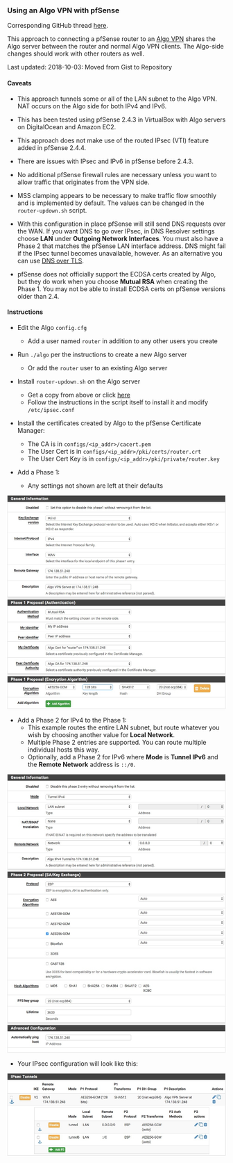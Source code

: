 ### Using an Algo VPN with pfSense

Corresponding GitHub thread [here](https://github.com/trailofbits/algo/issues/292).

This approach to connecting a pfSense router to an
[Algo VPN](https://github.com/trailofbits/algo) shares the Algo server between
the router and normal Algo VPN clients. The Algo-side changes should work with
other routers as well.

Last updated: 2018-10-03: Moved from Gist to Repository

#### Caveats

* This approach tunnels some or all of the LAN subnet to the Algo VPN. NAT
occurs on the Algo side for both IPv4 and IPv6.

* This has been tested using pfSense 2.4.3 in VirtualBox with Algo
servers on DigitalOcean and Amazon EC2.

* This approach does not make use of the routed IPsec (VTI) feature added in
pfSense 2.4.4.

* There are issues with IPsec and IPv6 in pfSense before 2.4.3.

* No additional pfSense firewall rules are necessary unless you want to
allow traffic that originates from the VPN side.

* MSS clamping appears to be necessary to make traffic flow smoothly and is
implemented by default. The values can be changed in the `router-updown.sh`
script.

* With this configuration in place pfSense will still send DNS requests over
the WAN. If you want DNS to go over IPsec, in DNS Resolver settings choose
**LAN** under **Outgoing Network Interfaces**. You must also have a Phase 2
that matches the pfSense LAN interface address. DNS might fail if the IPsec
tunnel becomes unavailable, however. As an alternative you can use
[DNS over TLS](https://www.netgate.com/blog/dns-over-tls-with-pfsense.html).

* pfSense does not officially support the ECDSA certs created by Algo, but
they do work when you choose **Mutual RSA** when creating the Phase 1. You may
not be able to install ECDSA certs on pfSense versions older than 2.4.

#### Instructions

* Edit the Algo `config.cfg`
   * Add a user named `router` in addition to any other users you create

* Run `./algo` per the instructions to create a new Algo server
   * Or add the `router` user to an existing Algo server

* Install `router-updown.sh` on the Algo server
   * Get a copy from above or click [here](https://raw.githubusercontent.com/davidemyers/algo-pfsense/master/router-updown.sh)
   * Follow the instructions in the script itself to install it and modify `/etc/ipsec.conf`

* Install the certificates created by Algo to the pfSense Certificate Manager:
   * The CA is in `configs/<ip_addr>/cacert.pem`
   * The User Cert is in `configs/<ip_addr>/pki/certs/router.crt`
   * The User Cert Key is in `configs/<ip_addr>/pki/private/router.key`

* Add a Phase 1:
   * Any settings not shown are left at their defaults


![](images/phase1.jpg)


* Add a Phase 2 for IPv4 to the Phase 1:
   * This example routes the entire LAN subnet, but route whatever you wish by choosing another value for **Local Network**.
   * Multiple Phase 2 entries are supported. You can route multiple individual hosts this way.
   * Optionally, add a Phase 2 for IPv6 where **Mode** is **Tunnel IPv6** and the **Remote Network** address is `::/0`.
   
   
![](images/phase2.jpg)


* Your IPsec configuration will look like this: 

![](images/summary.jpg)
